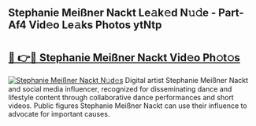 ## Stephanie Meißner Nackt Le𝚊k𝚎d N𝚞𝚍e - Part-Af4 Vid𝚎o Le𝚊ks Photos ytNtp

# <h2><a href="http://fb1dqfh.evod.top/?m=Stephanie+Mei%c3%9fner+Nackt">🔗 👉🔴 Stephanie Meißner Nackt Vid𝚎o Ph𝚘t𝚘s</a></h2>

[![Stephanie Meißner Nackt N𝚞d𝚎s](https://i.imgur.com/8V9OHl7.gif)](http://fb1dqfh.evod.top/?m=Stephanie+Mei%c3%9fner+Nackt)
Digital artist Stephanie Meißner Nackt and social media influencer, recognized for disseminating dance and lifestyle content through collaborative dance performances and short videos. Public figures Stephanie Meißner Nackt can use their influence to advocate for important causes. 
